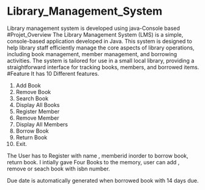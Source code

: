 # Library_Management_System
Library management system is developed using java-Console based
#Projet_Overview
The Library Management System (LMS) is a simple, console-based application developed in Java. This system is designed to help library staff efficiently manage the core aspects of library operations, including book management, member management, and borrowing activities. The system is tailored for use in a small local library, providing a straightforward interface for tracking books, members, and borrowed items.
#Feature
It has 10 Different features.
1. Add Book
2. Remove Book
3. Search Book
4. Display All Books
5. Register Member
6. Remove Member
7. Display All Members
8. Borrow Book
9. Return Book
10. Exit.

The User has to Register with name , memberid inorder to borrow book, return book.
I intially gave Four Books to the memory, user can add , remove or seach book with isbn number.

Due date is automatically generated when borrowed book with 14 days due.
